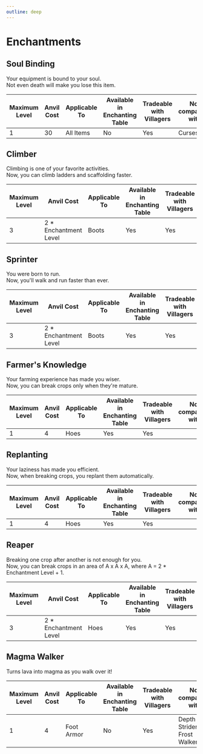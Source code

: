 ```yaml
---
outline: deep
---
```


# Enchantments

## Soul Binding

Your equipment is bound to your soul.  
Not even death will make you lose this item.

| Maximum Level | Anvil Cost | Applicable To | Available in Enchanting Table | Tradeable with Villagers | Not compatible with |
| ------------- | ---------- | ------------- | ----------------------------- | ------------------------ | ------------------- |
| 1             | 30         | All Items     | No                            | Yes                      | Curses              |

## Climber

Climbing is one of your favorite activities.  
Now, you can climb ladders and scaffolding faster.

| Maximum Level | Anvil Cost             | Applicable To | Available in Enchanting Table | Tradeable with Villagers | Not compatible with |
| ------------- | ---------------------- | ------------- | ----------------------------- | ------------------------ | ------------------- |
| 3             | 2 \* Enchantment Level | Boots         | Yes                           | Yes                      |                     |

## Sprinter

You were born to run.  
Now, you'll walk and run faster than ever.

| Maximum Level | Anvil Cost             | Applicable To | Available in Enchanting Table | Tradeable with Villagers | Not compatible with |
| ------------- | ---------------------- | ------------- | ----------------------------- | ------------------------ | ------------------- |
| 3             | 2 \* Enchantment Level | Boots         | Yes                           | Yes                      |                     |

## Farmer's Knowledge

Your farming experience has made you wiser.  
Now, you can break crops only when they're mature.

| Maximum Level | Anvil Cost | Applicable To | Available in Enchanting Table | Tradeable with Villagers | Not compatible with |
| ------------- | ---------- | ------------- | ----------------------------- | ------------------------ | ------------------- |
| 1             | 4          | Hoes          | Yes                           | Yes                      |                     |

## Replanting

Your laziness has made you efficient.  
Now, when breaking crops, you replant them automatically.

| Maximum Level | Anvil Cost | Applicable To | Available in Enchanting Table | Tradeable with Villagers | Not compatible with |
| ------------- | ---------- | ------------- | ----------------------------- | ------------------------ | ------------------- |
| 1             | 4          | Hoes          | Yes                           | Yes                      |                     |

## Reaper

Breaking one crop after another is not enough for you.  
Now, you can break crops in an area of A x A x A, where A = 2 \* Enchantment Level + 1.

| Maximum Level | Anvil Cost             | Applicable To | Available in Enchanting Table | Tradeable with Villagers | Not compatible with |
| ------------- | ---------------------- | ------------- | ----------------------------- | ------------------------ | ------------------- |
| 3             | 2 \* Enchantment Level | Hoes          | Yes                           | Yes                      |                     |

## Magma Walker

Turns lava into magma as you walk over it!

| Maximum Level | Anvil Cost | Applicable To | Available in Enchanting Table | Tradeable with Villagers | Not compatible with          |
| ------------- | ---------- | ------------- | ----------------------------- | ------------------------ | ---------------------------- |
| 1             | 4          | Foot Armor    | No                            | Yes                      | Depth Strider & Frost Walker |
